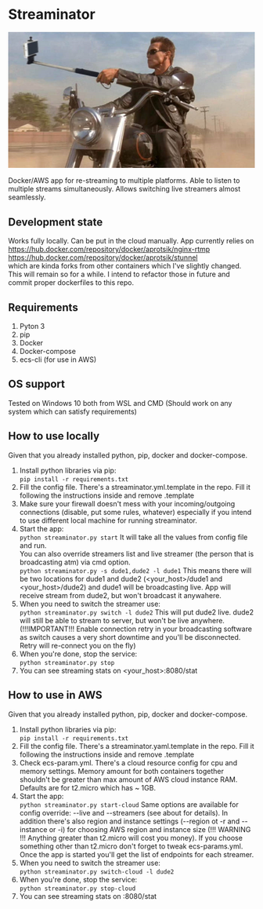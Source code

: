 # Streaminator
![alt text](https://github.com/aprotsik/streaminator/blob/master/streaminator.jpg)  

Docker/AWS app for re-streaming to multiple platforms. Able to listen to multiple streams simultaneously. Allows switching live streamers almost seamlessly.

## Development state
Works fully locally. Can be put in the cloud manually.
App currently relies on  
https://hub.docker.com/repository/docker/aprotsik/nginx-rtmp  
https://hub.docker.com/repository/docker/aprotsik/stunnel  
which are kinda forks from other containers which I've slightly changed. This will remain so for a while. I intend to refactor those in future and commit proper dockerfiles to this repo.

## Requirements
1. Pyton 3
2. pip
3. Docker
4. Docker-compose
5. ecs-cli (for use in AWS)

## OS support
Tested on Windows 10 both from WSL and CMD (Should work on any system which can satisfy requirements)

## How to use locally
Given that you already installed python, pip, docker and docker-compose.
1. Install python libraries via pip:  
```pip install -r requirements.txt```
2. Fill the config file. There's a streaminator.yml.template in the repo. Fill it following the instructions inside and remove .template
3. Make sure your firewall doesn't mess with your incoming/outgoing connections (disable, put some rules, whatever) especially if you intend to use different local machine for running streaminator.
4. Start the app:  
```python streaminator.py start``` It will take all the values from config file and run.  
You can also override streamers list and live streamer (the person that is broadcasting atm) via cmd option.  
```python streaminator.py -s dude1,dude2 -l dude1``` This means there will be two locations for dude1 and dude2 (<your_host>/dude1 and <your_host>/dude2) and dude1 will be broadcasting live. App will receive stream from dude2, but won't broadcast it anywahere.
5. When you need to switch the streamer use:  
```python streaminator.py switch -l dude2``` This will put dude2 live. dude2 will still be able to stream to server, but won't be live anywhere. (!!!IMPORTANT!!! Enable connection retry in your broadcasting software as switch causes a very short downtime and you'll be disconnected. Retry will re-connect you on the fly)
6. When you're done, stop the service:  
```python streaminator.py stop```
7. You can see streaming stats on <your_host>:8080/stat


## How to use in AWS
Given that you already installed python, pip, docker and docker-compose.  
1. Install python libraries via pip:  
```pip install -r requirements.txt```
2. Fill the config file. There's a streaminator.yaml.template in the repo. Fill it following the instructions inside and remove .template
3. Check ecs-param.yml. There's a cloud resource config for cpu and memory settings. Memory amount for both containers together shouldn't be greater than max amount of AWS cloud instance RAM. Defaults are for t2.micro which has ~ 1GB.  
4. Start the app:  
```python streaminator.py start-cloud``` Same options are available for config override: --live and --streamers (see about for details). In addition there's also region and instance settings (--region ot -r and --instance or -i) for choosing AWS region and instance size (!!! WARNING !!! Anything greater than t2.micro will cost you money). If you choose something other than t2.micro don't forget to tweak ecs-params.yml. Once the app is started you'll get the list of endpoints for each streamer.  
5. When you need to switch the streamer use:  
```python streaminator.py switch-cloud -l dude2```
6. When you're done, stop the service:  
```python streaminator.py stop-cloud```  
7. You can see streaming stats on <cloud-host>:8080/stat


